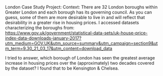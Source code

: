London Case Study Project:
  Context:
 There are 32 London boroughs within Greater
 London and each borough has its governing council. As you can guess, some of
 them are more desirable to live in and will reflect that desirability in a greater rise in
 housing prices. I accessed datasets characterizing the boroughs from:
https://www.gov.uk/government/statistical-data-sets/uk-house-price-index-data-downloads-january-2017?utm_medium=GOV.UK&utm_source=summary&utm_campaign=section9&utm_term=9.30_21_03_17&utm_content=download_data

  I tried to answer, which borough of London has seen the greatest average increase in housing prices over
 the (approximately) two decades covered by the dataset? I found that to be Kensington & Chelsea.

 
